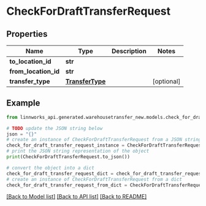 # CheckForDraftTransferRequest


## Properties

Name | Type | Description | Notes
------------ | ------------- | ------------- | -------------
**to_location_id** | **str** |  | 
**from_location_id** | **str** |  | 
**transfer_type** | [**TransferType**](TransferType.md) |  | [optional] 

## Example

```python
from linnworks_api.generated.warehousetransfer_new.models.check_for_draft_transfer_request import CheckForDraftTransferRequest

# TODO update the JSON string below
json = "{}"
# create an instance of CheckForDraftTransferRequest from a JSON string
check_for_draft_transfer_request_instance = CheckForDraftTransferRequest.from_json(json)
# print the JSON string representation of the object
print(CheckForDraftTransferRequest.to_json())

# convert the object into a dict
check_for_draft_transfer_request_dict = check_for_draft_transfer_request_instance.to_dict()
# create an instance of CheckForDraftTransferRequest from a dict
check_for_draft_transfer_request_from_dict = CheckForDraftTransferRequest.from_dict(check_for_draft_transfer_request_dict)
```
[[Back to Model list]](../README.md#documentation-for-models) [[Back to API list]](../README.md#documentation-for-api-endpoints) [[Back to README]](../README.md)


